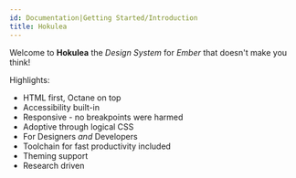 ```yaml
---
id: Documentation|Getting Started/Introduction
title: Hokulea
---
```


Welcome to **Hokulea** the _Design System_ for _Ember_ that doesn't make you
think!

Highlights:

- HTML first, Octane on top
- Accessibility built-in
- Responsive - no breakpoints were harmed
- Adoptive through logical CSS
- For Designers _and_ Developers
- Toolchain for fast productivity included
- Theming support
- Research driven
